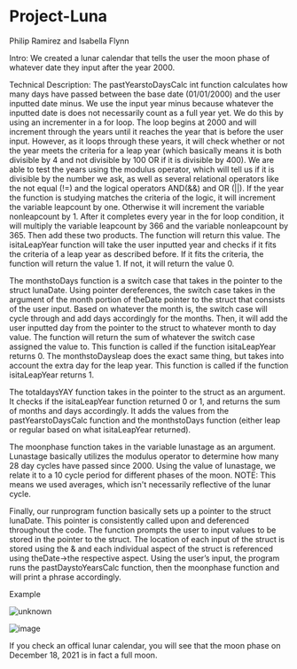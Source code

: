# Project-Luna

Philip Ramirez and Isabella Flynn

Intro:
We created a lunar calendar that tells the user the moon phase of whatever date they input after the year 2000.

Technical Description:
The pastYearstoDaysCalc int function calculates how many days have passed between the base date (01/01/2000) and the user inputted date minus. We use the input year minus because whatever the inputted date is does not necessarily count as a full year yet. We do this by using an incrementer in a for loop. The loop begins at 2000 and will increment through the years until it reaches the year that is before the user input. However, as it loops through these years, it will check whether or not the year meets the criteria for a leap year (which basically means it is both divisible by 4 and not divisible by 100 OR if it is divisible by 400). We are able to test the years using the modulus operator, which will tell us if it is divisible by the number we ask, as well as several relational operators like the not equal (!=) and the logical operators AND(&&) and OR (||). If the year the function is studying matches the criteria of the logic, it will increment the variable leapcount by one. Otherwise it will increment the variable nonleapcount by 1. After it completes every year in the for loop condition, it will multiply the variable leapcount by 366 and the variable nonleapcount by 365. Then add these two products. The function will return this value.
The isitaLeapYear function will take the user inputted year and checks if it fits the criteria of a leap year as described before. If it fits the criteria, the function will return the value 1. If not, it will return the value 0.

The monthstoDays function is a switch case that takes in the pointer to the struct lunaDate. Using pointer dereferences, the switch case takes in the argument of the month portion of theDate pointer to the struct that consists of the user input. Based on whatever the month is, the switch case will cycle through and add days accordingly for the months. Then, it will add the user inputted day from the pointer to the struct to whatever month to day value. The function will return the sum of whatever the switch case assigned the value to. This function is called if the function isitaLeapYear returns 0.
The monthstoDaysleap does the exact same thing, but takes into account the extra day for the leap year. This function is called if the function isitaLeapYear returns 1.

The totaldaysYAY function takes in the pointer to the struct as an argument. It checks if the isitaLeapYear function returned 0 or 1, and returns the sum of months and days accordingly. It adds the values from the pastYearstoDaysCalc function and the monthstoDays function (either leap or regular based on what isitaLeapYear returned).

The moonphase function takes in the variable lunastage as an argument. Lunastage basically utilizes the modulus operator to determine how many 28 day cycles have passed since 2000. Using the value of lunastage, we relate it to a 10 cycle period for different phases of the moon. 
NOTE: This means we used averages, which isn't necessarily reflective of the lunar cycle. 

Finally, our runprogram function basically sets up a pointer to the struct lunaDate. This pointer is consistently called upon and deferenced throughout the code. The function prompts the user to input values to be stored in the pointer to the struct. The location of each input of the struct is stored using the & and each individual aspect of the struct is referenced using theDate->the respective aspect. Using the user’s input, the program runs the pastDaystoYearsCalc function, then the moonphase function and will print a phrase accordingly.


Example

![unknown](https://user-images.githubusercontent.com/91158069/146097652-60982963-400d-40a6-8099-2a80d83df1c5.png)

![image](https://user-images.githubusercontent.com/91158069/146097800-10e0f994-eac8-430c-bde9-f3335b25bc61.png)

If you check an offical lunar calendar, you will see that the moon phase on December 18, 2021 is in fact a full moon.

